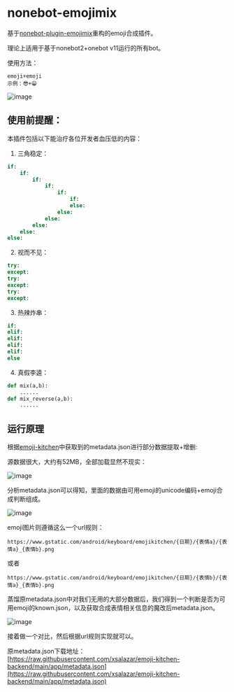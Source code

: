 # nonebot-emojimix

基于[nonebot-plugin-emojimix](https://github.com/noneplugin/nonebot-plugin-emojimix)重构的emoji合成插件。

理论上适用于基于nonebot2+onebot v11运行的所有bot。

使用方法：

```
emoji+emoji
示例：😎+😁
```
![image](https://github.com/user-attachments/assets/51dbd587-3322-41b7-9942-9c79065c1b22)

## 使用前提醒：
本插件包括以下能治疗各位开发者血压低的内容：

1. 三角稳定：

```python
if:
    if:
        if:
            if:
                if:
                    if:
                    else:
                else:
            else:
        else:
    else:
else:
```

2. 视而不见：

```python
try:
except:
try:
except:
try:
except:
```

3. 热辣炸串：

```python
if:
elif:
elif:
elif:
elif:
else
```

4. 真假李逵：

```python
def mix(a,b):
    ......
def mix_reverse(a,b):
    ......
```

## 运行原理

根据[emoji-kitchen](https://github.com/xsalazar/emoji-kitchen)中获取到的metadata.json进行部分数据提取+增删:

源数据很大，大约有52MB，全部加载显然不现实：

![image](https://github.com/barryblueice/nonebot-emojimix/assets/44601454/159687c3-453a-4ff0-a0ae-54ec43fe8ac2)

分析metadata.json可以得知，里面的数据由可用emoji的unicode编码+emoji合成判断组成。

![image](https://github.com/barryblueice/nonebot-emojimix/assets/44601454/e3d9a77d-bdf9-44c9-8e08-bd0243716067)

emoji图片则遵循这么一个url规则：

```
https://www.gstatic.com/android/keyboard/emojikitchen/{日期}/{表情a}/{表情a}_{表情b}.png
```

或者

```
https://www.gstatic.com/android/keyboard/emojikitchen/{日期}/{表情b}/{表情a}_{表情b}.png
```

蒸馏原metadata.json中对我们无用的大部分数据后，我们得到一个判断是否为可用emoji的known.json，以及获取合成表情相关信息的魔改后metadata.json。

![image](https://github.com/barryblueice/nonebot-emojimix/assets/44601454/d7716f29-5b80-446b-beb3-88f286569638)

接着做一个对比，然后根据url规则实现就可以。

原metadata.json下载地址：[https://raw.githubusercontent.com/xsalazar/emoji-kitchen-backend/main/app/metadata.json](https://raw.githubusercontent.com/xsalazar/emoji-kitchen-backend/main/app/metadata.json)
